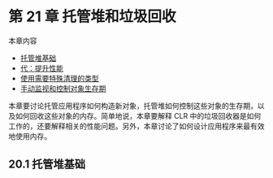 # 第 21 章 托管堆和垃圾回收

本章内容

* <a href="#21_1">托管堆基础</a>
* <a href="#21_2">代：提升性能</a>
* <a href="#21_3">使用需要特殊清理的类型</a>
* <a href="#21_4">手动监视和控制对象生存期</a>

本章要讨论托管应用程序如何构造新对象，托管堆如何控制这些对象的生存期，以及如何回收这些对象的内存。简单地说，本章要解释 CLR 中的垃圾回收器是如何工作的，还要解释相关的性能问题。另外，本章讨论了如何设计应用程序来最有效地使用内存。

## <a name="20_1">20.1 托管堆基础</a>

